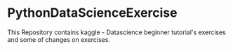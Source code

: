 # PythonDataScienceExercise
This Repository contains kaggle - Datascience beginner tutorial's exercises and some of changes on exercises.
